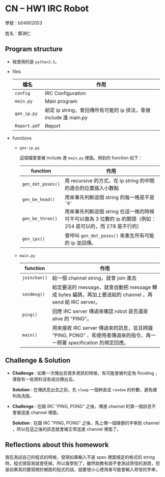 # CN – HW1 IRC Robot

學號：b04902053

姓名：鄭淵仁

## Program structure

- 我使用的是 `python3.5`。


- files

  | 檔名           | 作用                                       |
  | ------------ | ---------------------------------------- |
  | `config`     | IRC Configuration                        |
  | `main.py`    | Main program                             |
  | `gen_ip.py`  | 給定 ip string，會回傳所有可能的 ip 排法，會被 include 進 main.py |
  | `Report.pdf` | Report                                   |

- functions

  - `gen-ip.py`

    這個檔案會被 include 進 `main.py` 裡面。用到的 function 如下：

    | function          | 作用                                       |
    | ----------------- | ---------------------------------------- |
    | `gen_dot_poses()` | 用 recursive 的方式，在 ip string 的中間的適合的位置插入小數點 |
    | `gen_be_head()`   | 用來事先判斷這個 string 的每一格是不是 `'0'`            |
    | `gen_be_three()`  | 用來事先判斷這個 string 在這一格的時候可不可以做為 3 位數的 ip 的開頭（例如：254 是可以的，而 278 是不行的） |
    | `gen_ips()`       | 會呼叫 `gen_dot_poses()` 來產生所有可能的 ip 並回傳。   |

  - `main.py`

    | function     | 作用                                       |
    | ------------ | ---------------------------------------- |
    | `joinchan()` | 給一個 channel string，就會 join 進去            |
    | `sendmsg()`  | 給定要送的 message，就會自動把 message 轉成 bytes 編碼，再加上要送給的 channel ，再 send 給 IRC server。 |
    | `ping()`     | 回應 IRC server 傳過來確認 robot 是否還是 alive 的 "PING"。 |
    | `main()`     | 用來接收 IRC server 傳過來的訊息，並且辨識 "PING, PONG" 、和使用者傳過來的指令，再一一照著 specification 的規定回應。 |

## Challenge & Solution

- **Challenge** : 如果一次傳出去很多資訊的時候，有可能會被判定為 flooding ，導致有一些資料沒有成功傳出去。

  **Solution** : 在傳訊息出去之前，先 `sleep` 一個夠長並 `random` 的秒數，避免被判為洗版。

- **Challenge** : 在跟 IRC "PING, PONG" 之後，傳進 channel 的第一個訊息不會被送進 channel 裡面。

  **Solution** : 在跟 IRC "PING, PONG" 之後，馬上傳一個隨便的字串到 channel ，所以在這之後的訊息就會被正常送進 channel 裡面了。

## Reflections about this homework

我在測試自己的程式的時候，發現如果輸入不是 spec 裡面規定的格式的 string 時，程式很容易就會死掉。所以我學到了，雖然助教有說不會測試奇怪的測資，但是如果真的要寫關於網路的程式的話，就要很小心使用者可能會輸入奇怪的字串。
